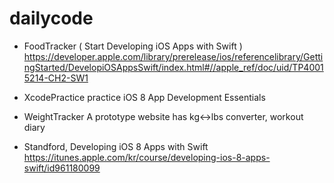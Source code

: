 # dailycode
- FoodTracker ( Start Developing iOS Apps with Swift )
https://developer.apple.com/library/prerelease/ios/referencelibrary/GettingStarted/DevelopiOSAppsSwift/index.html#//apple_ref/doc/uid/TP40015214-CH2-SW1

- XcodePractice
practice iOS 8 App Development Essentials

- WeightTracker
A prototype website has kg<->lbs converter, workout diary

- Standford, Developing iOS 8 Apps with Swift
https://itunes.apple.com/kr/course/developing-ios-8-apps-swift/id961180099
